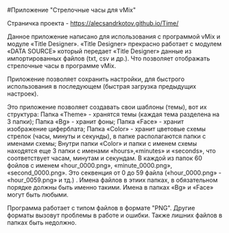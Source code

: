 #Приложение "Стрелочные часы для vMix"

Страничка проекта - https://alecsandrkotov.github.io/Time/

Данное приложение написано для использования с программой vMix и модуле «Title Designer». «Title Designer» прекрасно работает с модулем «DATA SOURCE» который передает «Title Designer» данные из импортированных файлов (txt, csv и др.). Что позволяет отображать стрелочные часы в программе vMix.

Приложение позволяет сохранить настройки, для быстрого использования в последующем (быстрая загрузка предыдущих настроек).

Это приложение позволяет создавать свои шаблоны (темы), вот их структура:
Папка «Theme» - хранятся темы (каждая тема разделена на 3 папки);
Папка «Bg» - хранит фоны;
Папка «Face» - хранит изображение циферблата;
Папка «Color» - хранит цветовые схемы стрелок (часы, минуты и секунды), в папке располагаются папки с именами схемы;
Внутри папки «Color» и папки с именем схемы находятся еще 3 папки с именами «hours»,«minutes» и «seconds», что соответствует часам, минутам и секундам. В каждой из папок 60 фойлов с именем «hour_0000.png», «minute_0000.png», «second_0000.png». Это секвенция от 0 до 59 файла («hour_0000.png» - «hour_0059.png» и тд.) . Имена файлов в этиих папках, в обязательном порядке должны быть именно такими. Имена в папках «Bg» и «Face» могут быть любыми.

Программа работает с типом файлов в формате "PNG". Другие форматы вызовут проблемы в работе и ошибки. Также лишних файлов в папках быть недолжно. 
